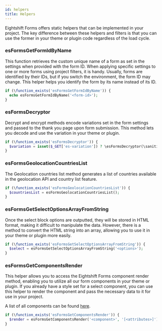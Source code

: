```yaml
---
id: helpers
title: Helpers
---
```


Eightshift Forms offers static helpers that can be implemented in your project. The key difference between these helpers and filters is that you can use the former in your theme or plugin code regardless of the load cycle.

### esFormsGetFormIdByName

This function retrieves the custom unique name of a form as set in the settings when provided with the form ID. When applying specific settings to one or more forms using project filters, it is handy. Usually, forms are identified by their IDs, but if you switch the environment, the form ID may change. This helper helps you identify the form by its name instead of its ID.

```php
if (\function_exists('esFormsGetFormIdByName')) {
  echo esFormsGetFormIdByName('<form-id>');
}
```

### esFormsDecryptor

Decrypt and encrypt methods encode variations set in the form settings and passed to the thank you page upon form submission. This method lets you decode and use the variation in your theme or plugin.

```php
if (\function_exists('esFormsDecryptor')) {
  $variation = isset($_GET['es-variation']) ? \esFormsDecryptor(\sanitize_text_field(\wp_unslash($_GET['es-variation']))) : '';
}
```

### esFormsGeolocationCountriesList

The Geolocation countries list method generates a list of countries available in the geolocation API and country list feature.

```php
if (\function_exists('esFormsGeolocationCountriesList')) {
  $countriesList = esFormsGeolocationCountriesList();
}
```

### esFormsGetSelectOptionsArrayFromString

Once the select block options are outputted, they will be stored in HTML format, making it difficult to manipulate the data. However, there is a method to convert the HTML string into an array, allowing you to use it in your theme or plugin more easily.

```php
if (\function_exists('esFormsGetSelectOptionsArrayFromString')) {
  $select = esFormsGetSelectOptionsArrayFromString('<options>');
}
```

### esFormsGetComponentsRender

This helper allows you to access the Eightshift Forms component render method, enabling you to utilize all our form components in your theme or plugin. If you already have a style set for a select component, you can use this helper to render the component and pass the necessary data to it for use in your project.

A list of all components can be found [here](https://github.com/infinum/eightshift-forms/tree/develop/src/Blocks/components).

```php
if (\function_exists('esFormsGetComponentsRender')) {
  $render = esFormsGetComponentsRender('<component>', '[<attributes>]');
}
```
